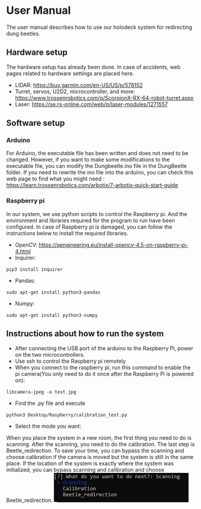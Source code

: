 # User Manual

The user manual describes how to use our holodeck system for redirecting dung beetles.

## Hardware setup
The hardware setup has already been done. In case of accidents, web pages related to hardware settings are placed here.
- LIDAR: https://buy.garmin.com/en-US/US/p/578152
- Turret, servos, U2D2, microcontroller, and more: https://www.trossenrobotics.com/p/ScorpionX-RX-64-robot-turret.aspx
- Laser: https://se.rs-online.com/web/p/laser-modules/1271557

## Software setup
### Arduino
For Arduino, the executable file has been written and does not need to be changed. However, if you want to make some modifications to the executable file, you can modify the Dungbeetle.ino file in the DungBeetle folder. If you need to rewrite the ino file into the arduino, you can check this web page to find what you might need : https://learn.trossenrobotics.com/arbotix/7-arbotix-quick-start-guide
### Raspberry pi
In our system, we use python scripts to control the Raspberry pi. And the environment and libraries required for the program to run have been configured. In case of Raspberry pi is damaged, you can follow the instructions below to install the required libraries.
- OpenCV: https://qengineering.eu/install-opencv-4.5-on-raspberry-pi-4.html
- Inquirer: 
```
pip3 install inquirer
```
- Pandas:
```
sudo apt-get install python3-pandas
```
- Numpy:
```
sudo apt-get install python3-numpy
```
## Instructions about how to run the system
- After connecting the USB port of the arduino to the Raspberry Pi, power on the two microcontrollers.
- Use ssh to control the Raspberry pi remotely
- When you connect to the raspberry pi, run this command to enable the pi camera(You only need to do it once after the Raspberry Pi is powered on):
```
libcamera-jpeg -o test.jpg
```
- Find the .py file and execute
```
python3 Desktop/Raspberry/calibration_test.py
```
- Select the mode you want:

When you place the system in a new room, the first thing you need to do is scanning. After the scanning, you need to do the calibration. The last step is Beetle_redirection. To save your time, you can bypass the scanning and choose calibration if the camera is moved but the system is still in the same place. If the location of the system is exactly where the system was initialized, you can bypass scanning and calibration and choose Beetle_redirection.
![figure1](doc/choices.png)





